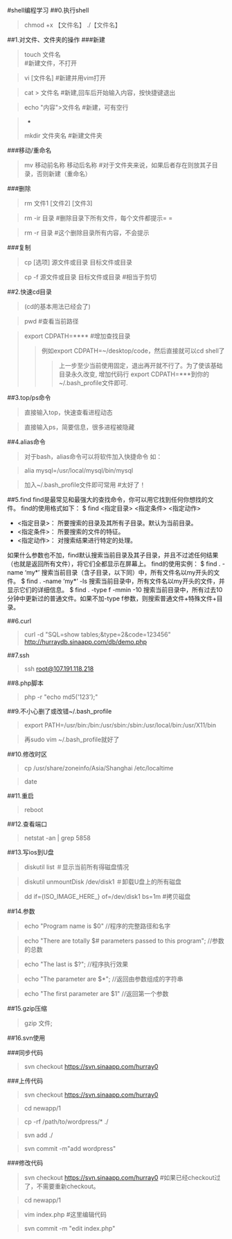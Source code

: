 #shell编程学习
##0.执行shell
>chmod +x 【文件名】
>./【文件名】

##1.对文件、文件夹的操作
###新建
>touch 文件名	
\#新建文件，不打开

>vi [文件名] 
\#新建并用vim打开

>cat > 文件名 
\#新建,回车后开始输入内容，按快捷键退出

>echo "内容">文件名 
\#新建，可有空行

>-
>mkdir 文件夹名 
\#新建文件夹




###移动/重命名
>mv 移动前名称 移动后名称 
\#对于文件夹来说，如果后者存在则放其子目录，否则新建（重命名）

###删除
>rm 文件1 [文件2] [文件3]

>rm -ir 目录 
\#删除目录下所有文件，每个文件都提示= =

>rm -r 目录
\#这个删除目录所有内容，不会提示

###复制
>cp [选项] 源文件或目录 目标文件或目录 

>cp -f 源文件或目录 目标文件或目录 
\#相当于剪切

##2.快速cd目录
>(cd的基本用法已经会了)

>pwd \#查看当前路径

>export CDPATH=**** \#增加查找目录
>>例如export CDPATH=~/desktop/code，然后直接就可以cd shell了
>>>上一步至少当前使用固定，退出再开就不行了。为了使该基础目录永久改变, 增加代码行 export CDPATH=***到你的 ~/.bash_profile文件即可.

##3.top/ps命令
>直接输入top，快速查看进程动态

>直接输入ps，简要信息，很多进程被隐藏

##4.alias命令
>对于bash，alias命令可以将软件加入快捷命令
如：

>alia mysql=/usr/local/mysql/bin/mysql

>加入~/.bash_profile文件即可常用 #太好了！

##5.find
find是最常见和最强大的查找命令，你可以用它找到任何你想找的文件。
find的使用格式如下：
$ find <指定目录> <指定条件> <指定动作>
- <指定目录>： 所要搜索的目录及其所有子目录。默认为当前目录。
- <指定条件>： 所要搜索的文件的特征。
- <指定动作>： 对搜索结果进行特定的处理。

如果什么参数也不加，find默认搜索当前目录及其子目录，并且不过滤任何结果（也就是返回所有文件），将它们全都显示在屏幕上。
find的使用实例：
$ find . -name ‘my*’
搜索当前目录（含子目录，以下同）中，所有文件名以my开头的文件。
$ find . -name ‘my*’ -ls
搜索当前目录中，所有文件名以my开头的文件，并显示它们的详细信息。
$ find . -type f -mmin -10
搜索当前目录中，所有过去10分钟中更新过的普通文件。如果不加-type f参数，则搜索普通文件+特殊文件+目录。

##6.curl
>curl -d "SQL=show tables;&type=2&code=123456" http://hurraydb.sinaapp.com/db/demo.php

##7.ssh
>ssh root@107.191.118.218

##8.php脚本
>php -r "echo md5('123');"

##9.不小心删了或改错~/.bash_profile
>export PATH=/usr/bin:/bin:/usr/sbin:/sbin:/usr/local/bin:/usr/X11/bin

>再sudo vim ~/.bash_profile就好了

##10.修改时区
>cp /usr/share/zoneinfo/Asia/Shanghai /etc/localtime

>date

##11.重启
>reboot

##12.查看端口
>netstat -an | grep 5858

##13.写ios到U盘
>diskutil list ＃显示当前所有得磁盘情况

>diskutil unmountDisk /dev/disk1 ＃卸载U盘上的所有磁盘

>dd if={ISO_IMAGE_HERE_} of=/dev/disk1 bs=1m #拷贝磁盘

##14.参数
>echo "Program name is $0" //程序的完整路径和名字

>echo "There are totally $# parameters passed to this program"; //参数的总数

>echo "The last is $?";  //程序执行效果

>echo "The parameter are $*";  //返回由参数组成的字符串

>echo "The first parameter are $1" //返回第一个参数

##15.gzip压缩
>gzip 文件; 

##16.svn使用

###同步代码
>svn checkout https://svn.sinaapp.com/hurray0

###上传代码
>svn checkout https://svn.sinaapp.com/hurray0

>cd newapp/1

>cp -rf /path/to/wordpress/* ./

>svn add ./

>svn commit -m"add wordpress"

###修改代码

>svn checkout https://svn.sinaapp.com/hurray0 #如果已经checkout过了，不需要重新checkout。

>cd newapp/1

>vim index.php #这里编辑代码

>svn commit -m "edit index.php"